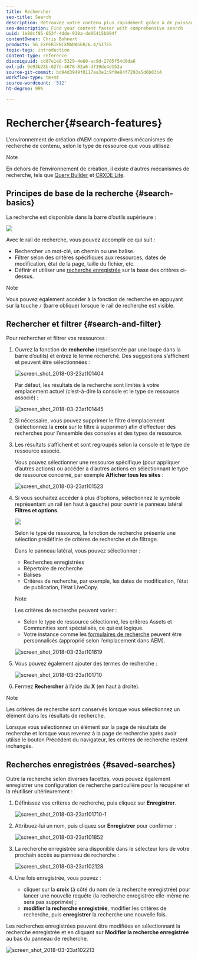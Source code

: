 ```yaml
---
title: Rechercher
seo-title: Search
description: Retrouvez votre contenu plus rapidement grâce à de puissantes options de recherche
seo-description: Find your content faster with comprehensive search
uuid: 1e80cf85-653f-4dde-930a-de05415b994f
contentOwner: Chris Bohnert
products: SG_EXPERIENCEMANAGER/6.4/SITES
topic-tags: introduction
content-type: reference
discoiquuid: cd87e1e8-5329-4e60-ac9d-2705f54d0da6
exl-id: 9e93b28b-627d-4676-82a6-d719de4d152a
source-git-commit: bd94d3949f0117aa3e1c9f0e84f7293a5d6b03b4
workflow-type: tm+mt
source-wordcount: '512'
ht-degree: 99%

---
```


# Rechercher{#search-features}

L’environnement de création d’AEM comporte divers mécanismes de recherche de contenu, selon le type de ressource que vous utilisez.

>[!NOTE]
>
>En dehors de l’environnement de création, il existe d’autres mécanismes de recherche, tels que [Query Builder](/help/sites-developing/querybuilder-api.md) et [CRXDE Lite](/help/sites-developing/developing-with-crxde-lite.md).

## Principes de base de la recherche {#search-basics}

La recherche est disponible dans la barre d’outils supérieure :

![](do-not-localize/chlimage_1-17.png)

Avec le rail de recherche, vous pouvez accomplir ce qui suit :

* Rechercher un mot-clé, un chemin ou une balise.
* Filtrer selon des critères spécifiques aux ressources, dates de modification, état de la page, taille du fichier, etc.
* Définir et utiliser une [recherche enregistrée](#saved-searches) sur la base des critères ci-dessus.

>[!NOTE]
>
>Vous pouvez également accéder à la fonction de recherche en appuyant sur la touche `/` (barre oblique) lorsque le rail de recherche est visible.

## Rechercher et filtrer {#search-and-filter}

Pour rechercher et filtrer vos ressources :

1. Ouvrez la fonction de **recherche** (représentée par une loupe dans la barre d’outils) et entrez le terme recherché. Des suggestions s’affichent et peuvent être sélectionnées :

   ![screen_shot_2018-03-23at101404](assets/screen_shot_2018-03-23at101404.png)

   Par défaut, les résultats de la recherche sont limités à votre emplacement actuel (c’est-à-dire la console et le type de ressource associé) :

   ![screen_shot_2018-03-23at101445](assets/screen_shot_2018-03-23at101445.png)

1. Si nécessaire, vous pouvez supprimer le filtre d’emplacement (sélectionnez la **croix** sur le filtre à supprimer) afin d’effectuer des recherches pour l’ensemble des consoles et des types de ressource.
1. Les résultats s’affichent et sont regroupés selon la console et le type de ressource associé.

   Vous pouvez sélectionner une ressource spécifique (pour appliquer d’autres actions) ou accéder à d’autres actions en sélectionnant le type de ressource concerné, par exemple **Afficher tous les sites** :

   ![screen_shot_2018-03-23at101523](assets/screen_shot_2018-03-23at101523.png)

1. Si vous souhaitez accéder à plus d’options, sélectionnez le symbole représentant un rail (en haut à gauche) pour ouvrir le panneau latéral **Filtres et options**.

   ![](do-not-localize/screen_shot_2018-03-23at101542.png)

   Selon le type de ressource, la fonction de recherche présente une sélection prédéfinie de critères de recherche et de filtrage.

   Dans le panneau latéral, vous pouvez sélectionner :

   * Recherches enregistrées
   * Répertoire de recherche
   * Balises
   * Critères de recherche, par exemple, les dates de modification, l’état de publication, l’état LiveCopy. 

   >[!NOTE]
   >
   >Les critères de recherche peuvent varier :
   >
   >* Selon le type de ressource sélectionné, les critères Assets et Communities sont spécialisés, ce qui est logique.
   >* Votre instance comme les [formulaires de recherche](/help/sites-administering/search-forms.md) peuvent être personnalisés (approprié selon l’emplacement dans AEM).


   ![screen_shot_2018-03-23at101619](assets/screen_shot_2018-03-23at101619.png)

1. Vous pouvez également ajouter des termes de recherche :

   ![screen_shot_2018-03-23at101710](assets/screen_shot_2018-03-23at101710.png)

1. Fermez **Rechercher** à l’aide du **X** (en haut à droite).

>[!NOTE]
>
>Les critères de recherche sont conservés lorsque vous sélectionnez un élément dans les résultats de recherche.
>
>Lorsque vous sélectionnez un élément sur la page de résultats de recherche et lorsque vous revenez à la page de recherche après avoir utilisé le bouton Précédent du navigateur, les critères de recherche restent inchangés.

## Recherches enregistrées {#saved-searches}

Outre la recherche selon diverses facettes, vous pouvez également enregistrer une configuration de recherche particulière pour la récupérer et la réutiliser ultérieurement :

1. Définissez vos critères de recherche, puis cliquez sur **Enregistrer**.

   ![screen_shot_2018-03-23at101710-1](assets/screen_shot_2018-03-23at101710-1.png)

1. Attribuez-lui un nom, puis cliquez sur **Enregistrer** pour confirmer :

   ![screen_shot_2018-03-23at101852](assets/screen_shot_2018-03-23at101852.png)

1. La recherche enregistrée sera disponible dans le sélecteur lors de votre prochain accès au panneau de recherche :

   ![screen_shot_2018-03-23at102128](assets/screen_shot_2018-03-23at102128.png)

1. Une fois enregistrée, vous pouvez :

   * cliquer sur la **croix** (à côté du nom de la recherche enregistrée) pour lancer une nouvelle requête (la recherche enregistrée elle-même ne sera pas supprimée) ;
   * **modifier la recherche enregistrée**, modifier les critères de recherche, puis **enregistrer** la recherche une nouvelle fois.

Les recherches enregistrées peuvent être modifiées en sélectionnant la recherche enregistrée et en cliquant sur **Modifier la recherche enregistrée** au bas du panneau de recherche.

![screen_shot_2018-03-23at102213](assets/screen_shot_2018-03-23at102213.png)
